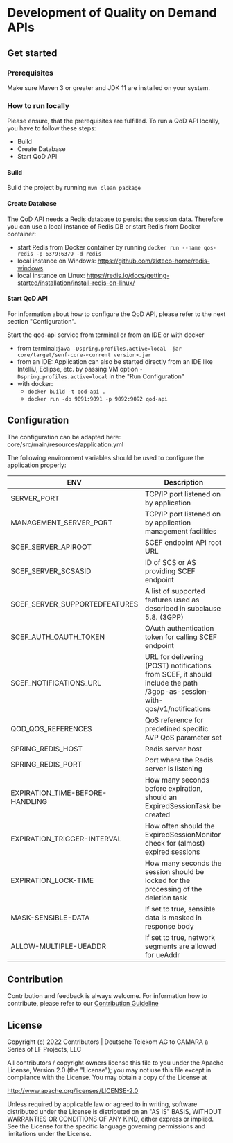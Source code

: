 # Development of Quality on Demand APIs

## Get started

### Prerequisites

Make sure Maven 3 or greater and JDK 11 are installed on your system.

### How to run locally

Please ensure, that the prerequisites are fulfilled.
To run a QoD API locally, you have to follow these steps:
* Build
* Create Database
* Start QoD API

#### Build

Build the project by running ```mvn clean package```

#### Create Database

The QoD API needs a Redis database to persist the session data. 
Therefore you can use a local instance of Redis DB or start Redis from Docker container:
* start Redis from Docker container by running ```docker run --name qos-redis -p 6379:6379 -d redis```
* local instance on Windows: https://github.com/zkteco-home/redis-windows
* local instance on Linux: https://redis.io/docs/getting-started/installation/install-redis-on-linux/

#### Start QoD API

For information about how to configure the QoD API, please refer to the next section "Configuration".

Start the qod-api service from terminal or from an IDE or with docker
* from terminal:```java -Dspring.profiles.active=local -jar core/target/senf-core-<current version>.jar```
* from an IDE: Application can also be started directly from an IDE like IntelliJ, Eclipse, etc. by passing VM
  option ```-Dspring.profiles.active=local``` in the "Run Configuration"
* with docker: 
  * ```docker build -t qod-api . ```
  * ```docker run -dp 9091:9091 -p 9092:9092 qod-api```

## Configuration

The configuration can be adapted here: core/src/main/resources/application.yml

The following environment variables should be used to configure the application properly:

| ENV                              | Description                                                                                                               |
|----------------------------------|---------------------------------------------------------------------------------------------------------------------------|
| SERVER_PORT                      | TCP/IP port listened on by application                                                                                    |
| MANAGEMENT_SERVER_PORT           | TCP/IP port listened on by application management facilities                                                              |
| SCEF_SERVER_APIROOT              | SCEF endpoint API root URL                                                                                                |
| SCEF_SERVER_SCSASID              | ID of SCS or AS providing SCEF endpoint                                                                                   |
| SCEF_SERVER_SUPPORTEDFEATURES    | A list of supported features used as described in subclause 5.8. (3GPP)                                                   |
| SCEF_AUTH_OAUTH_TOKEN            | OAuth authentication token for calling SCEF endpoint                                                                      |
| SCEF_NOTIFICATIONS_URL           | URL for delivering (POST) notifications from SCEF, it should include the path /3gpp-as-session-with-qos/v1/notifications  |
| QOD_QOS_REFERENCES               | QoS reference for predefined specific AVP QoS parameter set                                                               |
| SPRING_REDIS_HOST                | Redis server host                                                                                                         |
| SPRING_REDIS_PORT                | Port where the Redis server is listening                                                                                  |
| EXPIRATION_TIME-BEFORE-HANDLING  | How many seconds before expiration, should an ExpiredSessionTask be created                                               |
| EXPIRATION_TRIGGER-INTERVAL      | How often should the ExpiredSessionMonitor check for (almost) expired sessions                                            |
| EXPIRATION_LOCK-TIME             | How many seconds the session should be locked for the processing of the deletion task                                     |
| MASK-SENSIBLE-DATA               | If set to true, sensible data is masked in response body                                                                  |
| ALLOW-MULTIPLE-UEADDR            | If set to true, network segments are allowed for ueAddr                                                                   |


## Contribution

Contribution and feedback is always welcome. For information how to contribute, please refer to our 
[Contribution Guideline](https://github.com/camaraproject/Governance/blob/main/CONTRIBUTING.md)

## License

Copyright (c) 2022 Contributors | Deutsche Telekom AG to CAMARA a Series of LF Projects, LLC

All contributors / copyright owners license this file to you under the Apache License, Version 2.0 (the "License"); you 
may not use this file except in compliance with the License. You may obtain a copy of the License at

http://www.apache.org/licenses/LICENSE-2.0

Unless required by applicable law or agreed to in writing, software distributed under the License is distributed on an
"AS IS" BASIS, WITHOUT WARRANTIES OR CONDITIONS OF ANY KIND, either express or implied.  See the License for the
specific language governing permissions and limitations under the License.